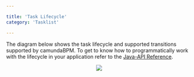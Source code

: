 ```yaml
---

title: 'Task Lifecycle'
category: 'Tasklist'

---
```


The diagram below shows the task lifecycle and supported transitions supported by camundaBPM. To get to know how to programmatically work with the lifecycle in your application refer to the <a href="ref:/api-references/javadoc/?org/camunda/bpm/engine/impl/TaskServiceImpl.html">Java-API Reference</a>.

<center><img class="img-responsive" src="ref:asset:/assets/img/implementation-tasklist/tasklist-user-task-state-complete.png" /></center>
